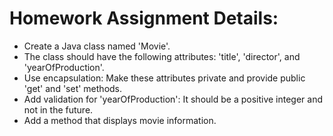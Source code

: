 


# Homework Assignment Details:
- Create a Java class named 'Movie'.
- The class should have the following attributes: 'title', 'director', and 'yearOfProduction'.
- Use encapsulation: Make these attributes private and provide public 'get' and 'set' methods.
- Add validation for 'yearOfProduction': It should be a positive integer and not in the future.
- Add a method that displays movie information.